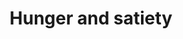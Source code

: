 ---
annotations:
- id: CL:0005018
  parent: native cell
  type: Cell Type Ontology
  value: ghrelin secreting cell
- id: CL:1000222
  parent: animal cell
  type: Cell Type Ontology
  value: stomach neuroendocrine cell
- id: CL:0000584
  parent: native cell
  type: Cell Type Ontology
  value: enterocyte
- id: PW:0000003
  parent: signaling pathway
  type: Pathway Ontology
  value: signaling pathway
- id: CL:0000540
  parent: animal cell
  type: Cell Type Ontology
  value: neuron
- id: PW:0000365
  parent: regulatory pathway
  type: Pathway Ontology
  value: melanocortin system pathway
- id: CL:0002279
  parent: native cell
  type: Cell Type Ontology
  value: type L enteroendocrine cell
- id: CL:0000136
  parent: native cell
  type: Cell Type Ontology
  value: fat cell
- id: PW:0000539
  parent: regulatory pathway
  type: Pathway Ontology
  value: ghrelin system pathway
authors:
- Eweitz
citedin: ''
communities: []
description: Effect of gut hormones on brain signaling that controls food intake.  Based
  on Figure 1 in https://www.ncbi.nlm.nih.gov/pmc/articles/PMC9959457/.
last-edited: 2024-11-20
ndex: null
organisms:
- Homo sapiens
redirect_from:
- /index.php/Pathway:WP5445
- /instance/WP5445
- /instance/WP5445_r135860
revision: r135860
schema-jsonld:
- '@context': https://schema.org/
  '@id': https://wikipathways.github.io/pathways/WP5445.html
  '@type': Dataset
  creator:
    '@type': Organization
    name: WikiPathways
  description: Effect of gut hormones on brain signaling that controls food intake.  Based
    on Figure 1 in https://www.ncbi.nlm.nih.gov/pmc/articles/PMC9959457/.
  keywords:
  - AGRP
  - GCG
  - GHRL
  - GLP-1
  - Ghrelin
  - LEP
  - Leptin
  - MC4R
  - NPY
  - POMC
  - PYY
  license: CC0
  name: Hunger and satiety
seo: CreativeWork
title: Hunger and satiety
wpid: WP5445
---
